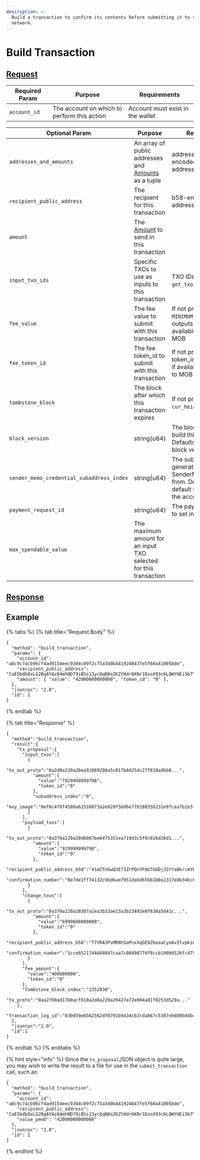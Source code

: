 ```yaml
---
description: >-
  Build a transaction to confirm its contents before submitting it to the
  network.
---
```


# Build Transaction

## [Request](https://github.com/mobilecoinofficial/full-service/blob/main/full-service/src/json\_rpc/v2/api/request.rs#L56-L66)

| Required Param | Purpose                                     | Requirements                     |
| -------------- | ------------------------------------------- | -------------------------------- |
| `account_id`   | The account on which to perform this action | Account must exist in the wallet |

| Optional Param                            | Purpose                                                                                                                                                            | Requirements                                                                                                   |
| ----------------------------------------- | ------------------------------------------------------------------------------------------------------------------------------------------------------------------ | -------------------------------------------------------------------------------------------------------------- |
| `addresses_and_amounts`                   | An array of public addresses and [Amounts](https://github.com/mobilecoinofficial/full-service/blob/main/full-service/src/json\_rpc/v2/models/amount.rs) as a tuple | addresses are b58-encoded public addresses                                                                     |
| `recipient_public_address`                | The recipient for this transaction                                                                                                                                 | b58-encoded public address bytes                                                                               |
| `amount`                                  | The [Amount](https://github.com/mobilecoinofficial/full-service/blob/main/full-service/src/json\_rpc/v2/models/amount.rs) to send in this transaction              |                                                                                                                |
| `input_txo_ids`                           | Specific TXOs to use as inputs to this transaction                                                                                                                 | TXO IDs (obtain from `get_txos_for_account`)                                                                   |
| `fee_value`                               | The fee value to submit with this transaction                                                                                                                      | If not provided, uses `MINIMUM_FEE` of the first outputs token\_id, if available, or defaults to MOB           |
| `fee_token_id`                            | The fee token\_id to submit with this transaction                                                                                                                  | If not provided, uses token\_id of first output, if available, or defaults to MOB                              |
| `tombstone_block`                         | The block after which this transaction expires                                                                                                                     | If not provided, uses `cur_height` + 10                                                                        |
| `block_version`                           | string(u64)                                                                                                                                                        | The block version to build this transaction for. Defaults to the network block version                         |
| `sender_memo_credential_subaddress_index` | string(u64)                                                                                                                                                        | The subaddress to generate the SenderMemoCredentials from. Defaults to the default subaddress for the account. |
| `payment_request_id`                      | string(u64)                                                                                                                                                        | The payment request id to set in the RTH Memo.                                                                 |
| `max_spendable_value`                     | The maximum amount for an input TXO selected for this transaction                                                                                                  |                                                                                                                |

## [Response](https://github.com/mobilecoinofficial/full-service/blob/main/full-service/src/json\_rpc/v2/api/response.rs#L48-51)

## Example

{% tabs %}
{% tab title="Request Body" %}
```
{
  "method": "build_transaction",
  "params": {
    "account_id": "a8c9c7acb96cf4ad9154eec9384c09f2c75a340b441924847fe5f60a41805bde",
    "recipient_public_address": "CaE5bdbQxLG2BqAYAz84mhND79iBSs13ycQqN8oZKZtHdr6KNr1DzoX93c6LQWYHEi5b7YLiJXcTRzqhDFB563Kr1uxD6iwERFbw7KLWA6",
    "amount": { "value": "42000000000000", "token_id": "0" },
  },
  "jsonrpc": "2.0",
  "id": 1
}
```
{% endtab %}

{% tab title="Response" %}
```
{
  "method":"build_transaction",
  "result":{
    "tx_proposal":{
      "input_txos":[
        {
          "tx_out_proto":"0a2d0a220a20ea91069208a5c017b84254c27f828adbb8...",
          "amount":{
            "value":"7929999999798",
            "token_id":"0"
          },
          "subaddress_index":"0",
          "key_image":"8ef8c4f8f4580a61516073a2e029f5bd6e776188556232e9fcea7b2e5f43bf18"
        }
      ],
      "payload_txos":[
        {
          "tx_out_proto":"0a370a220a20d6067be6475351ea719d3c5f9c026d26d1...",
          "amount":{
            "value":"929999999798",
            "token_id":"0"
          },
          "recipient_public_address_b58":"41mZTnbwQ3E73ZrPQnYPdU7G6Dj3ZrYaBkrcAYPNgm61P7gBvzUke94HQB8ztPaAu1y1NCFyUAoRyYsCMixeKpUvMK64QYC1NDd7YneACJk",
          "confirmation_number":"0e7de1ff74132c9bd6ae7951dabd656b1b0a1317e8b34bc6ec08d0b7d74e8aa1"
        }
      ],
      "change_txos":[
        {
          "tx_out_proto":"0a370a220a20307a1ea3b33ae13a3b23492e0f638a5d41c...",
          "amount":{
            "value":"6999600000000",
            "token_id":"0"
          },
          "recipient_public_address_b58":"f7YRA3PsMRNtGaPnxXqGE8Z6eaaCyeAvZtvpkze86aWxcF7a4Kcz1t7p827GHRqM93iWHvqqrp2poG1QxX4xVidAXNuBGzwpCsEoAouq5h",
          "confirmation_number":"1cceb521744d44047caa7c0849877df8ccb1980d526fc475042eab7e9bb137da"
        }
      ],
      "fee_amount":{
        "value":"400000000",
        "token_id":"0"
      },
      "tombstone_block_index":"1352830",
      "tx_proto":"0aa27b0ad1760acf010a2d0a220a20427e72e004a81f0253d529a..."
    },
    "transaction_log_id":"830d59e6562562df0791b9434cb2cda867c5387e0d89bd4b487929ec764182e3"
  },
  "jsonrpc":"2.0",
  "id":1
}
```
{% endtab %}
{% endtabs %}

{% hint style="info" %}
Since the `tx_proposal`JSON object is quite large, you may wish to write the result to a file for use in the `submit_transaction` call, such as:

```
{
  "method": "build_transaction",
  "params": {
    "account_id": "a8c9c7acb96cf4ad9154eec9384c09f2c75a340b441924847fe5f60a41805bde",
    "recipient_public_address": "CaE5bdbQxLG2BqAYAz84mhND79iBSs13ycQqN8oZKZtHdr6KNr1DzoX93c6LQWYHEi5b7YLiJXcTRzqhDFB563Kr1uxD6iwERFbw7KLWA6",
    "value_pmob": "42000000000000"
  },
  "jsonrpc": "2.0",
  "id": 1
}
```
{% endhint %}
